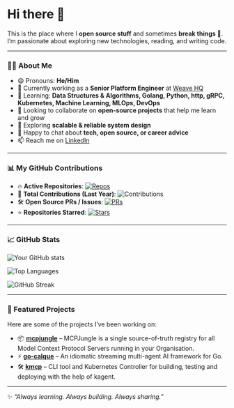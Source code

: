 # Hi there 👋  

This is the place where I **open source stuff** and sometimes **break things 🤣**.  
I’m passionate about exploring new technologies, reading, and writing code.  

---

### 👨‍💻 About Me  
- 😄 Pronouns: **He/Him**  
- 🔭 Currently working as a **Senior Platform Engineer** at [Weave HQ](https://www.getweave.com/)  
- 🌱 Learning: **Data Structures & Algorithms, Golang, Python, http, gRPC, Kubernetes, Machine Learning, MLOps, DevOps**  
- 👯 Looking to collaborate on **open-source projects** that help me learn and grow  
- 🤔 Exploring **scalable & reliable system design**  
- 💬 Happy to chat about **tech, open source, or career advice**  
- 📫 Reach me on [LinkedIn](https://www.linkedin.com/in/ankittkin/)
  
---

### 📊 My GitHub Contributions  

- 🔥 **Active Repositories**: [![Repos](https://badges.pufler.dev/repos/ankittk)](https://github.com/ankittk?tab=repositories)  
- 📝 **Total Contributions (Last Year)**: ![Contributions](https://github-readme-streak-stats.herokuapp.com/?user=ankittk&theme=tokyonight)  
- 🛠️ **Open Source PRs / Issues**: [![PRs](https://img.shields.io/github/issues-pr-closed/ankittk/)](https://github.com/ankittk)  
- ⭐ **Repositories Starred**: [![Stars](https://img.shields.io/github/stars/ankittk?affiliations=OWNER%2CCOLLABORATOR)](https://github.com/ankittk?tab=stars)  

---

### 📈 GitHub Stats  
![Your GitHub stats](https://github-readme-stats.vercel.app/api?username=ankittk&show_icons=true&hide_title=false&count_private=true&hide=prs&theme=tokyonight)  

![Top Languages](https://github-readme-stats.vercel.app/api/top-langs/?username=ankittk&layout=compact&theme=tokyonight)  

![GitHub Streak](https://github-readme-streak-stats.herokuapp.com/?user=ankittk&theme=tokyonight)  

---

### 🚀 Featured Projects  
Here are some of the projects I’ve been working on:  

- 📦 **[mcpjungle](https://github.com/mcpjungle/)** – MCPJungle is a single source-of-truth registry for all Model Context Protocol Servers running in your Organisation.
- ⚡ **[go-calque](https://github.com/ankittk/go-calque)** – An idiomatic streaming multi-agent AI framework for Go.
- 🛠️ **[kmcp](https://github.com/ankittk/kmcp)** – CLI tool and Kubernetes Controller for building, testing and deploying with the help of kagent.

---

✨ _“Always learning. Always building. Always sharing.”_  
